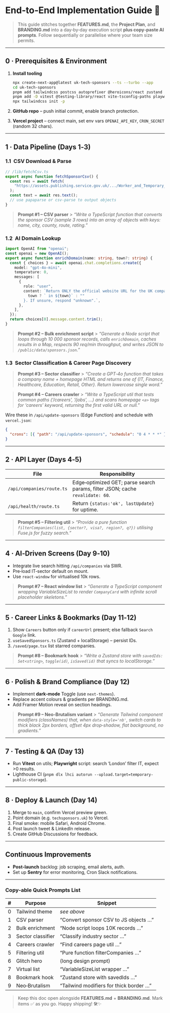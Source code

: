 # End‑to‑End Implementation Guide 🚀

> This guide stitches together **FEATURES.md**, the **Project Plan**, and **BRANDING.md** into a day‑by‑day execution script **plus copy‑paste AI prompts**. Follow sequentially or parallelise where your team size permits.

---

## 0 · Prerequisites & Environment

1. **Install tooling**

   ```bash
   npx create-next-app@latest uk‑tech‑sponsors --ts --turbo --app
   cd uk‑tech‑sponsors
   pnpm add tailwindcss postcss autoprefixer @heroicons/react zustand
   pnpm add -D vitest @testing-library/react vite-tsconfig-paths playwright
   npx tailwindcss init -p
   ```

2. **GitHub repo** – push initial commit, enable branch protection.
3. **Vercel project** – connect main, set env vars `OPENAI_API_KEY`, `CRON_SECRET` (random 32 chars).

---

## 1 · Data Pipeline (Days 1‑3)

### 1.1  CSV Download & Parse

```ts
// /lib/fetchCsv.ts
export async function fetchSponsorCsv() {
  const res = await fetch(
    "https://assets.publishing.service.gov.uk/.../Worker_and_Temporary_Worker.csv"
  );
  const text = await res.text();
  // use papaparse or csv‑parse to output objects
}
```

> **Prompt #1 – CSV parser** > _“Write a TypeScript function that converts the sponsor CSV (sample 3 rows) into an array of objects with keys: name, city, county, route, rating.”_

### 1.2  AI Domain Lookup

```ts
import OpenAI from "openai";
const openai = new OpenAI();
export async function enrichDomain(name: string, town?: string) {
  const { choices } = await openai.chat.completions.create({
    model: "gpt-4o-mini",
    temperature: 0,
    messages: [
      {
        role: "user",
        content: `Return ONLY the official website URL for the UK company "${name}"${
          town ? ` in ${town}` : ""
        }. If unsure, respond "unknown".`,
      },
    ],
  });
  return choices[0].message.content.trim();
}
```

> **Prompt #2 – Bulk enrichment script** > _“Generate a Node script that loops through 10 000 sponsor records, calls `enrichDomain`, caches results in a Map, respects 90 req/min throughput, and writes JSON to `/public/data/sponsors.json`.”_

### 1.3  Sector Classification & Career Page Discovery

> **Prompt #3 – Sector classifier** > _“Create a GPT‑4o function that takes a company name + homepage HTML and returns one of {IT, Finance, Healthcare, Education, Retail, Other}. Return lowercase single word.”_

> **Prompt #4 – Careers crawler** > _“Write a TypeScript util that tests common paths (‘/careers’, ‘/jobs’, …) and scans homepage `<a>` tags for ‘careers’ keyword, returning the first valid URL or null.”_

Wire these in `/api/update-sponsors` (Edge Function) and schedule with `vercel.json`:

```json
{
  "crons": [{ "path": "/api/update-sponsors", "schedule": "0 4 * * *" }]
}
```

---

## 2 · API Layer (Days 4‑5)

| File                      | Responsibility                                                                |
| ------------------------- | ----------------------------------------------------------------------------- |
| `/api/companies/route.ts` | Edge‑optimized GET; parse search params, filter JSON; cache `revalidate: 60`. |
| `/api/health/route.ts`    | Return `{status:'ok', lastUpdate}` for uptime.                                |

> **Prompt #5 – Filtering util** > _“Provide a pure function `filterCompanies(list, {sector?, visa?, region?, q?})` utilising Fuse.js for fuzzy search.”_

---

## 4 · AI‑Driven Screens (Day 9‑10)

- Integrate live search hitting `/api/companies` via SWR.
- Pre‑load IT‑sector default on mount.
- Use `react-window` for virtualised 10k rows.

> **Prompt #7 – React window list** > _“Generate a TypeScript component wrapping VariableSizeList to render `CompanyCard` with infinite scroll placeholder skeletons.”_

---

## 5 · Career Links & Bookmarks (Day 11‑12)

1. Show `Careers` button only if `careerUrl` present; else fallback `Search Google` link.
2. `useSavedSponsors.ts` (Zustand + localStorage) – persist IDs.
3. `/saved/page.tsx` list starred companies.

> **Prompt #8 – Bookmark hook** > _“Write a Zustand store with `savedIds: Set<string>`, `toggle(id)`, `isSaved(id)` that syncs to localStorage.”_

---

## 6 · Polish & Brand Compliance (Day 12)

- Implement **dark‑mode** Toggle (use `next-themes`).
- Replace accent colours & gradients per BRANDING.md.
- Add Framer Motion reveal on section headings.

> **Prompt #9 – Neo‑Brutalism variant** > _“Generate Tailwind component modifiers (classNames) that, when `data-style='nb'`, switch cards to thick black 2px borders, offset 4px drop‑shadow, flat background, no gradients.”_

---

## 7 · Testing & QA (Day 13)

- Run **Vitest** on utils; **Playwright** script: search ‘London’ filter IT, expect >0 results.
- Lighthouse CI (`pnpm dlx lhci autorun --upload.target=temporary-public-storage`).

---

## 8 · Deploy & Launch (Day 14)

1. Merge to `main`, confirm Vercel preview green.
2. Point domain (e.g. `techsponsors.uk`) to Vercel.
3. Final smoke: mobile Safari, Android Chrome.
4. Post launch tweet & LinkedIn release.
5. Create GitHub Discussions for feedback.

---

## Continuous Improvements

- **Post‑launch** backlog: job scraping, email alerts, auth.
- Set up **Sentry** for error monitoring, Cron Slack notifications.

---

### Copy‑able Quick Prompts List

| #   | Purpose           | Snippet                                 |
| --- | ----------------- | --------------------------------------- |
| 0   | Tailwind theme    | _see above_                             |
| 1   | CSV parser        | “Convert sponsor CSV to JS objects …”   |
| 2   | Bulk enrichment   | “Node script loops 10K records …”       |
| 3   | Sector classifier | “Classify industry sector …”            |
| 4   | Careers crawler   | “Find careers page util …”              |
| 5   | Filtering util    | “Pure function filterCompanies …”       |
| 6   | Glitch hero       | (long design prompt)                    |
| 7   | Virtual list      | “VariableSizeList wrapper …”            |
| 8   | Bookmark hook     | “Zustand store with savedIds …”         |
| 9   | Neo‑Brutalism     | “Tailwind modifiers for thick border …” |

> Keep this doc open alongside **FEATURES.md** + **BRANDING.md**. Mark items ✅ as you go. Happy shipping! 🛠️✨
